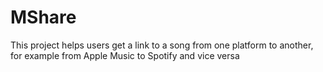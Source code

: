 # MShare
This project helps users get a link to a song from one platform to another, for example from Apple Music to Spotify and vice versa
